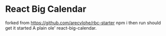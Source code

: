 # React Big Calendar
forked from https://github.com/arecvlohe/rbc-starter
npm i then run should get it started
A plain ole' react-big-calendar.